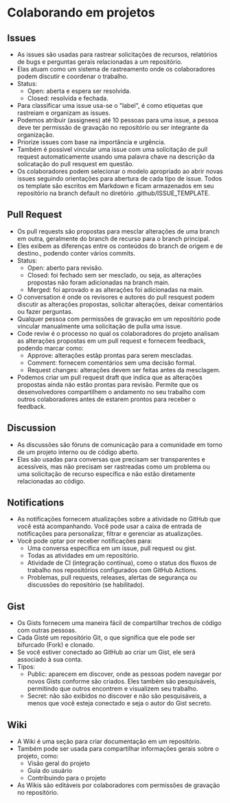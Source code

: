# Colaborando em projetos

## Issues
- As issues são usadas para rastrear solicitações de recursos, relatórios de bugs e perguntas gerais relacionadas a um repositório.
- Elas atuam como um sistema de rastreamento onde os colaboradores podem discutir e coordenar o trabalho.
- Status:
    - Open: aberta e espera ser resolvida.
    - Closed: resolvida e fechada.
- Para classificar uma issue usa-se o "label", é como etiquetas que rastreiam e organizam as issues.
- Podemos atribuir (assignees) até 10 pessoas para uma issue, a pessoa deve ter permissão de gravação no repositório ou ser integrante da organização. 
- Priorize issues com base na importância e urgência.
- Também é possível vincular uma issue com uma solicitação de pull request automaticamente usando uma palavra chave na descrição da solicatação do pull resquest em questão.
- Os colaboradores  podem selecionar o modelo apropriado ao abrir novas issues seguindo  orientações  para abertura de cada tipo de issue. Todos os template são escritos em Markdown e ficam armazenados  em seu repositório  na branch default no diretório .github/ISSUE_TEMPLATE.

## Pull Request
- Os pull requests são propostas para mesclar alterações de uma branch em outra, geralmente do branch de recurso para o branch principal.
- Eles exibem as diferenças entre os conteúdos do branch de origem e de destino., podendo conter vários commits.
- Status:
    - Open: aberto para revisão.
    - Closed: foi fechado sem ser mesclado, ou seja, as alterações propostas não foram adicionadas na branch main.
    - Merged: foi aprovado e as alterações foi adicionadas na main.
- O conversation é onde os revisores e autores do pull resquest podem discutir as alterações propostas, solicitar alterações, deixar comentários ou fazer perguntas.
- Qualquer pessoa com permissões de gravação em um repositório pode vincular manualmente uma solicitação de pulla uma issue.
- Code reviw é o processo no qual os colaboradores do projeto analisam as alterações propostas em um pull request e fornecem feedback, podendo marcar como:
    - Approve: alterações estãp prontas para serem mescladas.
    - Comment: fornecem comentários sem uma decisão formal.
    - Request changes: alterações devem ser feitas antes da mesclagem.
- Podemos criar um pull request draft que indica que as alterações propostas ainda não estão prontas para revisão. Permite que os desenvolvedores compartilhem o andamento no seu trabalho com outros colaboradores antes de estarem prontos para receber o feedback.

## Discussion 
- As discussões são fóruns de comunicação para a comunidade em torno de um projeto interno ou de código aberto.
- Elas são usadas para conversas que precisam ser transparentes e acessíveis, mas não precisam ser rastreadas como um problema ou uma solicitação de recurso específica e não estão diretamente relacionadas ao código.

## Notifications
- As notificações fornecem atualizações sobre a atividade no GitHub que você está acompanhando. Você pode usar a caixa de entrada de notificações para personalizar, filtrar e gerenciar as atualizações.
- Você pode optar por receber notificações para:
    - Uma conversa específica em um issue, pull request ou gist.
    - Todas as atividades em um repositório.
    - Atividade de CI (integração contínua), como o status dos fluxos de trabalho nos repositórios configurados com GitHub Actions.
    - Problemas, pull requests, releases, alertas de segurança ou discussões do repositório (se habilitado).

## Gist
- Os Gists fornecem uma maneira fácil de compartilhar trechos de código com outras pessoas.
- Cada Gisté um repositório Git, o que significa que ele pode ser bifurcado (Fork) e clonado.
- Se você estiver conectado ao GitHub ao criar um Gist, ele será associado à sua conta.
- Tipos:
    - Public: aparecem em discover, onde as pessoas podem navegar por novos Gists conforme são criados. Eles também são pesquisáveis, permitindo que outros encontrem e visualizem seu trabalho.
    - Secret: não são exibidos no discover e não são pesquisáveis, a menos que você esteja conectado e seja o autor do Gist secreto.

## Wiki
- A Wiki é uma seção para criar documentação em um repositório.
- Também pode ser usada para compartilhar informações gerais sobre o projeto, como:
    - Visão geral do projeto
    - Guia do usuário
    - Contribuindo para o projeto
- As Wikis são editáveis por colaboradores com permissões de gravação no repositório.
